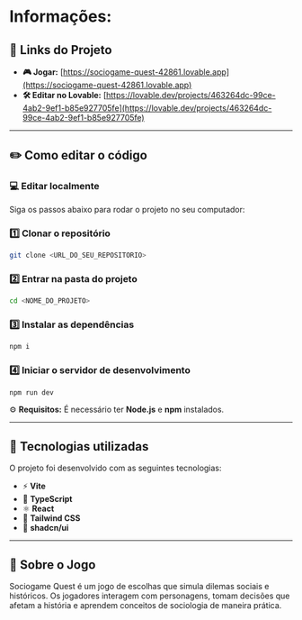 
# Informações:

## 🔗 Links do Projeto

- **🎮 Jogar:** [https://sociogame-quest-42861.lovable.app](https://sociogame-quest-42861.lovable.app)
- **🛠️ Editar no Lovable:** [https://lovable.dev/projects/463264dc-99ce-4ab2-9ef1-b85e927705fe](https://lovable.dev/projects/463264dc-99ce-4ab2-9ef1-b85e927705fe)

---

## ✏️ Como editar o código

### 💻 Editar localmente

Siga os passos abaixo para rodar o projeto no seu computador:

### 1️⃣ Clonar o repositório

```bash
git clone <URL_DO_SEU_REPOSITORIO>
```

### 2️⃣ Entrar na pasta do projeto

```bash
cd <NOME_DO_PROJETO>
```

### 3️⃣ Instalar as dependências

```bash
npm i
```

### 4️⃣ Iniciar o servidor de desenvolvimento

```bash
npm run dev
```

⚙️ **Requisitos:**
É necessário ter **Node.js** e **npm** instalados.

---

## 🧰 Tecnologias utilizadas

O projeto foi desenvolvido com as seguintes tecnologias:

- ⚡ **Vite**
- 🧩 **TypeScript**
- ⚛️ **React**
- 🎨 **Tailwind CSS**
- 🧱 **shadcn/ui**

---

## 📖 Sobre o Jogo

Sociogame Quest é um jogo de escolhas que simula dilemas sociais e históricos. Os jogadores interagem com personagens, tomam decisões que afetam a história e aprendem conceitos de sociologia de maneira prática.
